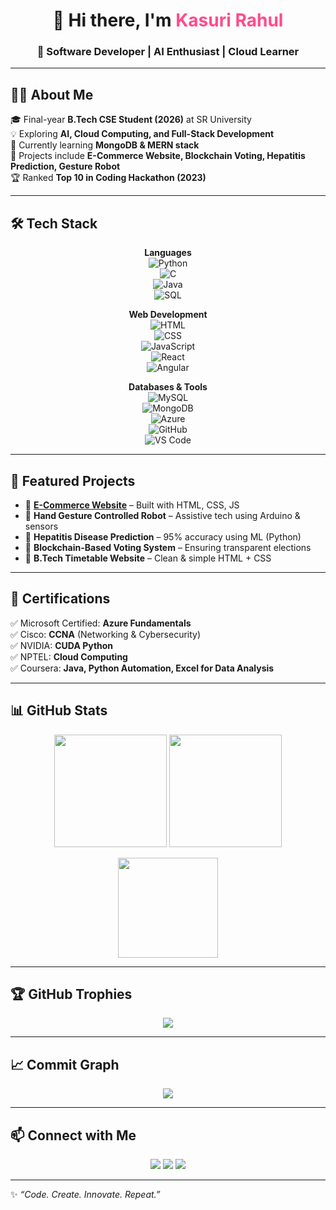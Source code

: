 <!-- Header -->
<h1 align="center">👋 Hi there, I'm <span style="color:#ff4c8b;">Kasuri Rahul</span></h1>
<h3 align="center">🚀 Software Developer | AI Enthusiast | Cloud Learner</h3>

---

## 👨‍💻 About Me  
🎓 Final-year **B.Tech CSE Student (2026)** at SR University  
💡 Exploring **AI, Cloud Computing, and Full-Stack Development**  
🌱 Currently learning **MongoDB & MERN stack**  
🔭 Projects include **E-Commerce Website, Blockchain Voting, Hepatitis Prediction, Gesture Robot**  
🏆 Ranked **Top 10 in Coding Hackathon (2023)**  

---

## 🛠️ Tech Stack  

<div align="center">

**Languages**  
![Python](https://img.shields.io/badge/Python-3670A0?style=for-the-badge&logo=python&logoColor=ffdd54)  
![C](https://img.shields.io/badge/C-00599C?style=for-the-badge&logo=c&logoColor=white)  
![Java](https://img.shields.io/badge/Java-orange?style=for-the-badge&logo=openjdk&logoColor=white)  
![SQL](https://img.shields.io/badge/SQL-025E8C?style=for-the-badge&logo=database&logoColor=white)  

**Web Development**  
![HTML](https://img.shields.io/badge/HTML5-E34F26?style=for-the-badge&logo=html5&logoColor=white)  
![CSS](https://img.shields.io/badge/CSS3-1572B6?style=for-the-badge&logo=css3&logoColor=white)  
![JavaScript](https://img.shields.io/badge/JavaScript-FFD43B?style=for-the-badge&logo=javascript&logoColor=black)  
![React](https://img.shields.io/badge/React-20232A?style=for-the-badge&logo=react&logoColor=61DAFB)  
![Angular](https://img.shields.io/badge/Angular-DD0031?style=for-the-badge&logo=angular&logoColor=white)  

**Databases & Tools**  
![MySQL](https://img.shields.io/badge/MySQL-4479A1?style=for-the-badge&logo=mysql&logoColor=white)  
![MongoDB](https://img.shields.io/badge/MongoDB-4EA94B?style=for-the-badge&logo=mongodb&logoColor=white)  
![Azure](https://img.shields.io/badge/Azure-0078D4?style=for-the-badge&logo=microsoftazure&logoColor=white)  
![GitHub](https://img.shields.io/badge/GitHub-181717?style=for-the-badge&logo=github&logoColor=white)  
![VS Code](https://img.shields.io/badge/VS_Code-007ACC?style=for-the-badge&logo=visualstudiocode&logoColor=white)  

</div>

---

## 📂 Featured Projects  

- 🛒 **[E-Commerce Website](https://github.com/kasurirahul25/E-Commerce-Website)** – Built with HTML, CSS, JS  
- 🤖 **Hand Gesture Controlled Robot** – Assistive tech using Arduino & sensors  
- 🏥 **Hepatitis Disease Prediction** – 95% accuracy using ML (Python)  
- 🔐 **Blockchain-Based Voting System** – Ensuring transparent elections  
- 📅 **B.Tech Timetable Website** – Clean & simple HTML + CSS  

---

## 🏅 Certifications  

✅ Microsoft Certified: **Azure Fundamentals**  
✅ Cisco: **CCNA** (Networking & Cybersecurity)  
✅ NVIDIA: **CUDA Python**  
✅ NPTEL: **Cloud Computing**  
✅ Coursera: **Java, Python Automation, Excel for Data Analysis**  

---

## 📊 GitHub Stats  

<p align="center">
  <img src="https://github-readme-stats.vercel.app/api?username=kasurirahul25&show_icons=true&theme=tokyonight&hide_border=true" height="180"/>
  <img src="https://github-readme-streak-stats.herokuapp.com/?user=kasurirahul25&theme=tokyonight&hide_border=true" height="180"/>
</p>

<p align="center">
  <img src="https://github-readme-stats.vercel.app/api/top-langs/?username=kasurirahul25&layout=compact&theme=tokyonight&hide_border=true" height="160"/>
</p>

---

## 🏆 GitHub Trophies  

<p align="center">
  <img src="https://github-profile-trophy.vercel.app/?username=kasurirahul25&theme=tokyonight&no-frame=true&row=1&column=6" />
</p>

---

## 📈 Commit Graph  

<p align="center">
  <img src="https://github-readme-activity-graph.vercel.app/graph?username=kasurirahul25&theme=tokyo-night&hide_border=true&bg_color=0d1117" />
</p>

---

## 📫 Connect with Me  

<p align="center">
  <a href="mailto:kasurirahul25@gmail.com"><img src="https://img.shields.io/badge/Email-D14836?style=for-the-badge&logo=gmail&logoColor=white"/></a>
  <a href="https://www.linkedin.com/in/kasuri-rahul"><img src="https://img.shields.io/badge/LinkedIn-0A66C2?style=for-the-badge&logo=linkedin&logoColor=white"/></a>
  <a href="https://github.com/kasurirahul25"><img src="https://img.shields.io/badge/GitHub-100000?style=for-the-badge&logo=github&logoColor=white"/></a>
</p>

---

✨ *“Code. Create. Innovate. Repeat.”*  
